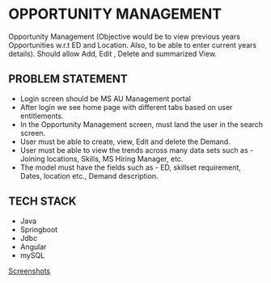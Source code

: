 # OPPORTUNITY MANAGEMENT
Opportunity Management (Objective would be to view previous years Opportunities w.r.t ED and Location. Also, to be able to enter current years details). Should allow Add, Edit , Delete and summarized View.

## PROBLEM STATEMENT
- Login screen should be MS AU Management portal
- After login we see home page with different tabs based on user entitlements.
- In the Opportunity Management screen, must land the user in the search screen.
- User must be able to create, view, Edit and delete the Demand.
- User must be able to view the trends across many data sets such as - Joining locations, Skills, MS Hiring Manager, etc.
- The model must have the fields such as - ED, skillset requirement, Dates, location etc., Demand description.

## TECH STACK
- Java
- Springboot
- Jdbc
- Angular
- mySQL

[Screenshots](Au_management_ss.pdf)
